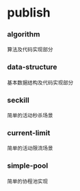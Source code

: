 # publish
### algorithm
``算法及代码实现部分``

### data-structure
``基本数据结构及代码实现部分``

### seckill
``简单的活动秒杀场景``

### current-limit
``简单的活动限流场景``

### simple-pool
``简单的协程池实现``